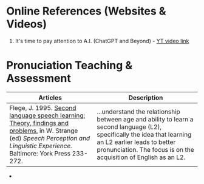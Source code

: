 # Online References (Websites & Videos)

1. It's time to pay attention to A.I. (ChatGPT and Beyond) - [YT video link](https://www.youtube.com/watch?v=0uQqMxXoNVs)


# Pronuciation Teaching & Assessment

|Articles|Description|
|--|--|
|Flege, J. 1995. [Second language speech learning: Theory, findings and problems.](https://www.researchgate.net/publication/333815781_Second_language_speech_learning_Theory_findings_and_problems) in W. Strange (ed) _Speech Perception and Linguistic Experience._ Baltimore: York Press 233-272.|...understand the relationship between age and ability to learn a second language (L2), specifically the idea that learning an L2 earlier leads to better pronunciation. The focus is on the acquisition of English as an L2.|  
+ 
